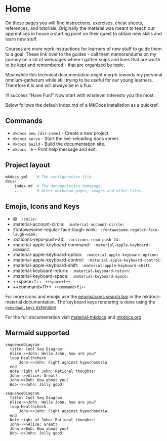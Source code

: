 # Home

On these pages you will find instructions, exercises, cheat sheets, references,
and tutorials. Originally the material was meant to teach our apprentices in
house a starting point on their quest to obtain new skills and learn new stuff.

Courses are more work instructions for learners of new stuff to guide them to a
goal. These link over to the guides - call them memorandums on my journey on a
lot of webpages where I gather snips and lines that are worth to be kept and
remembered - that are organized by topic.

Meanwhile this technical documentation might morph towards my personal
omnium-gatherum while still trying to be useful for our young learners.
Therefore it is and will always be in a flux.

!!! success "Have Fun!"
    Now start with whatever interests you the most.

Below follows the default index.md of a MkDocs installation as a quickref.

## Commands

- `mkdocs new [dir-name]` - Create a new project.
- `mkdocs serve` - Start the live-reloading docs server.
- `mkdocs build` - Build the documentation site.
- `mkdocs -h` - Print help message and exit.

## Project layout

```bash
mkdocs.yml    # The configuration file.
docs/
    index.md  # The documentation homepage.
    ...       # Other markdown pages, images and other files.
```

## Emojis, Icons and Keys

- :smile:   `:smile:`
- :material-account-circle:   `:material-account-circle:`
- :fontawesome-regular-face-laugh-wink:   `:fontawesome-regular-face-laugh-wink:`
- :octicons-repo-push-24:   `:octicons-repo-push-24:`
- :material-apple-keyboard-command:   `:material-apple-keyboard-command:`
- :material-apple-keyboard-option:   `:material-apple-keyboard-option:`
- :material-apple-keyboard-control:   `:material-apple-keyboard-control:`
- :material-apple-keyboard-shift:   `:material-apple-keyboard-shift:`
- :material-keyboard-return:   `:material-keyboard-return:`
- :material-keyboard-space:   `:material-keyboard-space:`
- ++space+f++   `++space+f++`
- ++command+f1++  `++command+f1++`

For more icons and emojis use the [emojis/icons search
bar](https://squidfunk.github.io/mkdocs-material/reference/icons-emojis/) in
the mkdocs-material documentation. The keyboard keys rendering is done using
the [`pymxdown.keys` extension](https://facelessuser.github.io/pymdown-extensions/extensions/keys/).

For the full documentation visit [material-mkdocs](https://squidfunk.github.io/mkdocs-material/)
and [mkdocs.org](https://www.mkdocs.org).

## Mermaid supported

``` mermaid
sequenceDiagram
  title: Cool Seq Diagram
  Alice->>John: Hello John, how are you?
  loop Healthcheck
      John->>John: Fight against hypochondria
  end
  Note right of John: Rational thoughts!
  John-->>Alice: Great!
  John->>Bob: How about you?
  Bob-->>John: Jolly good!
```

``` mermaid
sequenceDiagram
  title: Cool Seq Diagram
  Alice->>John: Hello John, how are you?
  loop Healthcheck
      John->>John: Fight against hypochondria
  end
  Note right of John: Rational thoughts!
  John-->>Alice: Great!
  John->>Bob: How about you?
  Bob-->>John: Jolly good!
```
